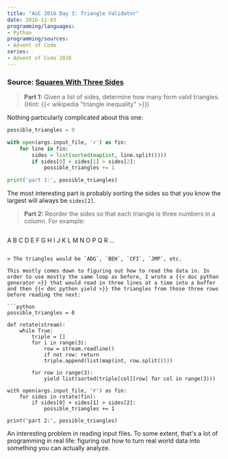 ```yaml
---
title: "AoC 2016 Day 3: Triangle Validator"
date: 2016-12-03
programming/languages:
- Python
programming/sources:
- Advent of Code
series:
- Advent of Code 2016
---
```

### Source: [Squares With Three Sides](http://adventofcode.com/2016/day/3)

> **Part 1:** Given a list of sides, determine how many form valid triangles. (Hint: {{< wikipedia "triangle inequality" >}})

<!--more-->

Nothing particularly complicated about this one:

```python
possible_triangles = 0

with open(args.input_file, 'r') as fin:
    for line in fin:
        sides = list(sorted(map(int, line.split())))
        if sides[0] + sides[1] > sides[2]:
            possible_triangles += 1

print('part 1:', possible_triangles)
```

The most interesting part is probably sorting the sides so that you know the largest will always be `sides[2]`.

> **Part 2:** Reorder the sides so that each triangle is three numbers in a column. For example:

> ```
A B C
D E F
G H I
J K L
M N O
P Q R
...
```

> The triangles would be `ADG`, `BEH`, `CFI`, `JMP`, etc.

This mostly comes down to figuring out how to read the data in. In order to use mostly the same loop as before, I wrote a {{< doc python generator >}} that would read in three lines at a time into a buffer and then {{< doc python yield >}} the triangles from those three rows before reading the next:

```python
possible_triangles = 0

def rotate(stream):
    while True:
        triple = []
        for i in range(3):
            row = stream.readline()
            if not row: return
            triple.append(list(map(int, row.split())))

        for row in range(3):
            yield list(sorted(triple[col][row] for col in range(3)))

with open(args.input_file, 'r') as fin:
    for sides in rotate(fin):
        if sides[0] + sides[1] > sides[2]:
            possible_triangles += 1

print('part 2:', possible_triangles)
```

An interesting problem in reading input files. To some extent, that's a lot of programming in real life: figuring out how to turn real world data into something you can actually analyze. 

